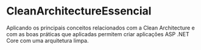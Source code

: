 # CleanArchitectureEssencial
Aplicando os principais conceitos relacionados com a Clean Architecture  e com as boas práticas que aplicadas permitem criar aplicações ASP .NET Core com uma arquitetura limpa.
